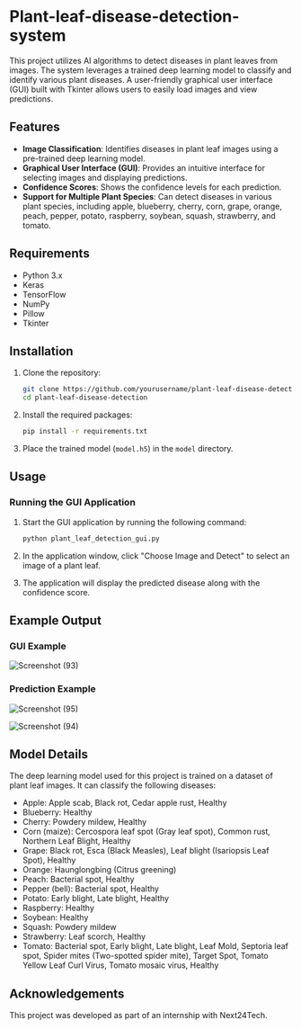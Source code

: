 # Plant-leaf-disease-detection-system

This project utilizes AI algorithms to detect diseases in plant leaves from images. The system leverages a trained deep learning model to classify and identify various plant diseases. A user-friendly graphical user interface (GUI) built with Tkinter allows users to easily load images and view predictions.

## Features

- **Image Classification**: Identifies diseases in plant leaf images using a pre-trained deep learning model.
- **Graphical User Interface (GUI)**: Provides an intuitive interface for selecting images and displaying predictions.
- **Confidence Scores**: Shows the confidence levels for each prediction.
- **Support for Multiple Plant Species**: Can detect diseases in various plant species, including apple, blueberry, cherry, corn, grape, orange, peach, pepper, potato, raspberry, soybean, squash, strawberry, and tomato.

## Requirements

- Python 3.x
- Keras
- TensorFlow
- NumPy
- Pillow
- Tkinter

## Installation

1. Clone the repository:
   ```bash
   git clone https://github.com/yourusername/plant-leaf-disease-detection.git
   cd plant-leaf-disease-detection
   ```

2. Install the required packages:
   ```bash
   pip install -r requirements.txt
   ```

3. Place the trained model (`model.h5`) in the `model` directory.

## Usage

### Running the GUI Application

1. Start the GUI application by running the following command:
   ```bash
   python plant_leaf_detection_gui.py
   ```

2. In the application window, click "Choose Image and Detect" to select an image of a plant leaf.

3. The application will display the predicted disease along with the confidence score.

## Example Output

### GUI Example

![Screenshot (93)](https://github.com/Ajanta364/Plant-leaf-disease-detection-system/assets/174923401/7c5b0ea4-4d82-4260-b922-62c2a55539d0)


### Prediction Example

![Screenshot (95)](https://github.com/Ajanta364/Plant-leaf-disease-detection-system/assets/174923401/fae4a566-e201-4749-944b-9b937f6527a2)


![Screenshot (94)](https://github.com/Ajanta364/Plant-leaf-disease-detection-system/assets/174923401/c4d5b349-1788-4d20-8ef8-7c0daeeb1602)


## Model Details

The deep learning model used for this project is trained on a dataset of plant leaf images. It can classify the following diseases:

- Apple: Apple scab, Black rot, Cedar apple rust, Healthy
- Blueberry: Healthy
- Cherry: Powdery mildew, Healthy
- Corn (maize): Cercospora leaf spot (Gray leaf spot), Common rust, Northern Leaf Blight, Healthy
- Grape: Black rot, Esca (Black Measles), Leaf blight (Isariopsis Leaf Spot), Healthy
- Orange: Haunglongbing (Citrus greening)
- Peach: Bacterial spot, Healthy
- Pepper (bell): Bacterial spot, Healthy
- Potato: Early blight, Late blight, Healthy
- Raspberry: Healthy
- Soybean: Healthy
- Squash: Powdery mildew
- Strawberry: Leaf scorch, Healthy
- Tomato: Bacterial spot, Early blight, Late blight, Leaf Mold, Septoria leaf spot, Spider mites (Two-spotted spider mite), Target Spot, Tomato Yellow Leaf Curl Virus, Tomato mosaic virus, Healthy

## Acknowledgements

This project was developed as part of an internship with Next24Tech. 
